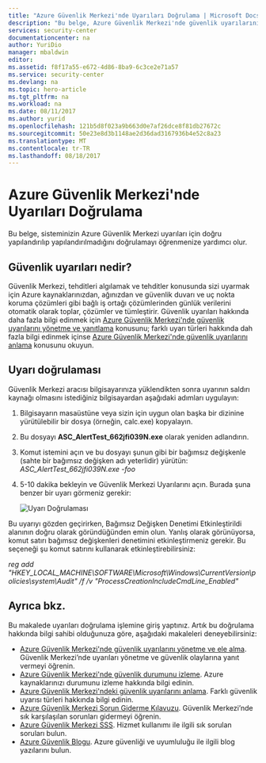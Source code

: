 ```yaml
---
title: "Azure Güvenlik Merkezi'nde Uyarıları Doğrulama | Microsoft Docs"
description: "Bu belge, Azure Güvenlik Merkezi'nde güvenlik uyarılarını doğrulamanıza yardımcı olur."
services: security-center
documentationcenter: na
author: YuriDio
manager: mbaldwin
editor: 
ms.assetid: f8f17a55-e672-4d86-8ba9-6c3ce2e71a57
ms.service: security-center
ms.devlang: na
ms.topic: hero-article
ms.tgt_pltfrm: na
ms.workload: na
ms.date: 08/11/2017
ms.author: yurid
ms.openlocfilehash: 121b5d8f023a9b663d0e7af26dce8f81db27672c
ms.sourcegitcommit: 50e23e8d3b1148ae2d36dad3167936b4e52c8a23
ms.translationtype: MT
ms.contentlocale: tr-TR
ms.lasthandoff: 08/18/2017
---
```

# <a name="alerts-validation-in-azure-security-center"></a>Azure Güvenlik Merkezi'nde Uyarıları Doğrulama
Bu belge, sisteminizin Azure Güvenlik Merkezi uyarıları için doğru yapılandırılıp yapılandırılmadığını doğrulamayı öğrenmenize yardımcı olur.

## <a name="what-are-security-alerts"></a>Güvenlik uyarıları nedir?
Güvenlik Merkezi, tehditleri algılamak ve tehditler konusunda sizi uyarmak için Azure kaynaklarınızdan, ağınızdan ve güvenlik duvarı ve uç nokta koruma çözümleri gibi bağlı iş ortağı çözümlerinden günlük verilerini otomatik olarak toplar, çözümler ve tümleştirir. Güvenlik uyarıları hakkında daha fazla bilgi edinmek için [Azure Güvenlik Merkezi'nde güvenlik uyarılarını yönetme ve yanıtlama](https://docs.microsoft.com/azure/security-center/security-center-managing-and-responding-alerts) konusunu; farklı uyarı türleri hakkında dah fazla bilgi edinmek içinse [Azure Güvenlik Merkezi'nde güvenlik uyarılarını anlama](https://docs.microsoft.com/azure/security-center/security-center-alerts-type) konusunu okuyun.

## <a name="alert-validation"></a>Uyarı doğrulaması
Güvenlik Merkezi aracısı bilgisayarınıza yüklendikten sonra uyarının saldırı kaynağı olmasını istediğiniz bilgisayardan aşağıdaki adımları uygulayın:

1. Bilgisayarın masaüstüne veya sizin için uygun olan başka bir dizinine yürütülebilir bir dosya (örneğin, calc.exe) kopyalayın.
2. Bu dosyayı **ASC_AlertTest_662jfi039N.exe** olarak yeniden adlandırın.
3. Komut istemini açın ve bu dosyayı şunun gibi bir bağımsız değişkenle (sahte bir bağımsız değişken adı yeterlidir) yürütün: *ASC_AlertTest_662jfi039N.exe -foo*
4. 5-10 dakika bekleyin ve Güvenlik Merkezi Uyarılarını açın. Burada şuna benzer bir uyarı görmeniz gerekir:

    ![Uyarı Doğrulaması](./media/security-center-alert-validation/security-center-alert-validation-fig1.png)

Bu uyarıyı gözden geçirirken, Bağımsız Değişken Denetimi Etkinleştirildi alanının doğru olarak göründüğünden emin olun. Yanlış olarak görünüyorsa, komut satırı bağımsız değişkenleri denetimini etkinleştirmeniz gerekir. Bu seçeneği şu komut satırını kullanarak etkinleştirebilirsiniz:

*reg add "HKEY_LOCAL_MACHINE\SOFTWARE\Microsoft\Windows\CurrentVersion\policies\system\Audit" /f /v "ProcessCreationIncludeCmdLine_Enabled"*


## <a name="see-also"></a>Ayrıca bkz.
Bu makalede uyarıları doğrulama işlemine giriş yaptınız. Artık bu doğrulama hakkında bilgi sahibi olduğunuza göre, aşağıdaki makaleleri deneyebilirsiniz:

* [Azure Güvenlik Merkezi'nde güvenlik uyarılarını yönetme ve ele alma](https://docs.microsoft.com/azure/security-center/security-center-managing-and-responding-alerts). Güvenlik Merkezi’nde uyarıları yönetme ve güvenlik olaylarına yanıt vermeyi öğrenin.
* [Azure Güvenlik Merkezi'nde güvenlik durumunu izleme](security-center-monitoring.md). Azure kaynaklarınızı durumunu izleme hakkında bilgi edinin.
* [Azure Güvenlik Merkezi'ndeki güvenlik uyarılarını anlama](https://docs.microsoft.com/azure/security-center/security-center-alerts-type). Farklı güvenlik uyarısı türleri hakkında bilgi edinin.
* [Azure Güvenlik Merkezi Sorun Giderme Kılavuzu](https://docs.microsoft.com/azure/security-center/security-center-troubleshooting-guide). Güvenlik Merkezi’nde sık karşılaşılan sorunları gidermeyi öğrenin. 
* [Azure Güvenlik Merkezi SSS](security-center-faq.md). Hizmet kullanımı ile ilgili sık sorulan soruları bulun.
* [Azure Güvenlik Blogu](http://blogs.msdn.com/b/azuresecurity/). Azure güvenliği ve uyumluluğu ile ilgili blog yazılarını bulun.

